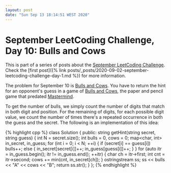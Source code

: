 ```yaml
---
layout: post
date: "Sun Sep 13 18:14:51 WEST 2020"
---
```


# September LeetCoding Challenge, Day 10: Bulls and Cows

<div class="message" markdown="1">

This is part of a series of posts about the [September LeetCoding
Challenge][september-challenge]. Check the [first post]({% link
posts/_posts/2020-09-02-september-leetcoding-challenge-day-1.md %}) for more
information.

</div>

The problem for September 10 is [Bulls and Cows][problem]. You have to return
the hint for an opponent's guess in a game of [Bulls and Cows][bulls-and-cows],
the paper and pencil game that predated [Mastermind][mastermind].

To get the number of bulls, we simply count the number of digits that match in
both digit and position. For the remaining of digits, for each possible digit
value, we count the number of times there's a repeated occurrence in both the
guess and the secret. The following is an implementation of this idea:

{% highlight cpp %}
class Solution {
public:
  string getHint(string secret, string guess) {
    int N = secret.size();
    int bulls = 0, cows = 0;
    map<char, int> in_secret, in_guess;
    for (int i = 0; i < N; ++i) {
      if (secret[i] == guess[i])
        bulls++;
      else {
        in_secret[secret[i]]++;
        in_guess[guess[i]]++;
      }
    }
    for (auto itr = in_guess.begin(); itr != in_guess.end(); ++itr) {
      char ch = itr->first;
      int cnt = itr->second;
      cows += min(cnt, in_secret[ch]);
    }
    ostringstream ss;
    ss << bulls << "A" << cows << "B";
    return ss.str();
  }
};
{% endhighlight %}

[mastermind]: https://en.wikipedia.org/wiki/Mastermind_(board_game)
[bulls-and-cows]: https://en.wikipedia.org/wiki/Bulls_and_Cows
[problem]: https://leetcode.com/problems/bulls-and-cows/
[september-challenge]: https://leetcode.com/explore/challenge/card/september-leetcoding-challenge/
